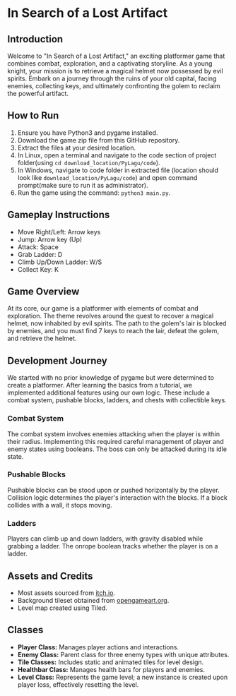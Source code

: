 # In Search of a Lost Artifact

## Introduction
Welcome to "In Search of a Lost Artifact," an exciting platformer game that combines combat, exploration, and a captivating storyline. As a young knight, your mission is to retrieve a magical helmet now possessed by evil spirits. Embark on a journey through the ruins of your old capital, facing enemies, collecting keys, and ultimately confronting the golem to reclaim the powerful artifact.

## How to Run
1. Ensure you have Python3 and pygame installed.
2. Download the game zip file from this GitHub repository.
3. Extract the files at your desired location.
4. In Linux, open a terminal and navigate to the code section of project folder(using `cd download_location/PyLagu/code`).
5. In Windows, navigate to code folder in extracted file (location should look like `download_location/PyLagu/code`) and open command prompt(make sure to run it as administrator).
6. Run the game using the command: `python3 main.py`.

## Gameplay Instructions
- Move Right/Left: Arrow keys
- Jump: Arrow key (Up)
- Attack: Space
- Grab Ladder: D
- Climb Up/Down Ladder: W/S
- Collect Key: K

## Game Overview
At its core, our game is a platformer with elements of combat and exploration. The theme revolves around the quest to recover a magical helmet, now inhabited by evil spirits. The path to the golem's lair is blocked by enemies, and you must find 7 keys to reach the lair, defeat the golem, and retrieve the helmet.

## Development Journey
We started with no prior knowledge of pygame but were determined to create a platformer. After learning the basics from a tutorial, we implemented additional features using our own logic. These include a combat system, pushable blocks, ladders, and chests with collectible keys.

### Combat System
The combat system involves enemies attacking when the player is within their radius. Implementing this required careful management of player and enemy states using booleans. The boss can only be attacked during its idle state.

### Pushable Blocks
Pushable blocks can be stood upon or pushed horizontally by the player. Collision logic determines the player's interaction with the blocks. If a block collides with a wall, it stops moving.

### Ladders
Players can climb up and down ladders, with gravity disabled while grabbing a ladder. The onrope boolean tracks whether the player is on a ladder.

## Assets and Credits
- Most assets sourced from [itch.io](https://itch.io/).
- Background tileset obtained from [opengameart.org](https://opengameart.org/).
- Level map created using Tiled.

## Classes
- **Player Class:** Manages player actions and interactions.
- **Enemy Class:** Parent class for three enemy types with unique attributes.
- **Tile Classes:** Includes static and animated tiles for level design.
- **Healthbar Class:** Manages health bars for players and enemies.
- **Level Class:** Represents the game level; a new instance is created upon player loss, effectively resetting the level.

